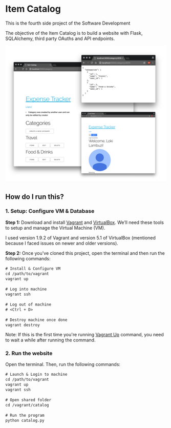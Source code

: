 # Item Catalog

This is the fourth side project of the Software Development

The objective of the Item Catalog is to build a website with Flask, SQLAlchemy, third party OAuths and API endpoints.

![Screenshot](screenshot-item-catalog.png)

## How do I run this?

### 1. Setup: Configure VM & Database

**Step 1:** Download and install [Vagrant](https://www.vagrantup.com/) and [VirtualBox](https://www.virtualbox.org). We’ll need these tools to setup and manage the Virtual Machine (VM). 

I used version 1.9.2 of Vagrant and version 5.1 of VirtualBox (mentioned because I faced issues on newer and older versions). 

**Step 2:** Once you've cloned this project, open the terminal and then run the following commands:

```
# Install & Configure VM
cd /path/to/vagrant
vagrant up

# Log into machine
vagrant ssh

# Log out of machine
# <Ctrl + D>

# Destroy machine once done
vagrant destroy

```

Note: If this is the first time you're running [Vagrant Up](https://www.vagrantup.com/docs/cli/up.html) command, you need to wait a while after running the command. 


### 2. Run the website

Open the terminal. Then, run the following commands:

```
# Launch & Login to machine
cd /path/to/vagrant
vagrant up
vagrant ssh

# Open shared folder
cd /vagrant/catalog 

# Run the program
python catalog.py
```



